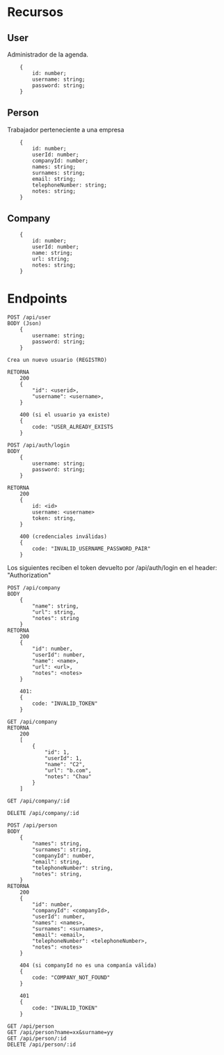 # Recursos

## User

Administrador de la agenda.

```
    {
        id: number;
        username: string;
        password: string;
    }
```

## Person

Trabajador perteneciente a una empresa

```
    {
        id: number;
        userId: number;
        companyId: number;
        names: string;
        surnames: string;
        email: string;
        telephoneNumber: string;
        notes: string;
    }
```

## Company

```
    {
        id: number;
        userId: number;
        name: string;
        url: string;
        notes: string;
    }
```


# Endpoints

```
POST /api/user
BODY (Json)
    {
        username: string;
        password: string;
    }

Crea un nuevo usuario (REGISTRO)

RETORNA
    200
    {
        "id": <userid>,
        "username": <username>,
    }

    400 (si el usuario ya existe)
    {
        code: "USER_ALREADY_EXISTS
    }
```


```
POST /api/auth/login
BODY
    {
        username: string;
        password: string;
    }

RETORNA
    200
    {
        id: <id>
        username: <username>
        token: string,
    }

    400 (credenciales inválidas)
    {
        code: "INVALID_USERNAME_PASSWORD_PAIR"
    }
```

Los siguientes reciben el token devuelto por /api/auth/login en el header: "Authorization"


```
POST /api/company
BODY
    {
        "name": string,
        "url": string,
        "notes": string
    }
RETORNA
    200
    {
        "id": number,
        "userId": number,
        "name": <name>,
        "url": <url>,
        "notes": <notes>
    }

    401:
    {
        code: "INVALID_TOKEN"
    }
```

```
GET /api/company
RETORNA
    200
    [
        {
            "id": 1,
            "userId": 1,
            "name": "C2",
            "url": "b.com",
            "notes": "Chau"
        }
    ]
```

```
GET /api/company/:id
```

```
DELETE /api/company/:id
```

```
POST /api/person
BODY
    {
        "names": string,
        "surnames": string,
        "companyId": number,
        "email": string,
        "telephoneNumber": string,
        "notes": string,
    }
RETORNA
    200
    {
        "id": number,
        "companyId": <companyId>,
        "userId": number,
        "names": <names>,
        "surnames": <surnames>,
        "email": <email>,
        "telephoneNumber": <telephoneNumber>,
        "notes": <notes>
    }

    404 (si companyId no es una companía válida)
    {
        code: "COMPANY_NOT_FOUND"
    }

    401
    {
        code: "INVALID_TOKEN"
    }

```
    GET /api/person
    GET /api/person?name=xx&surname=yy
    GET /api/person/:id
    DELETE /api/person/:id

